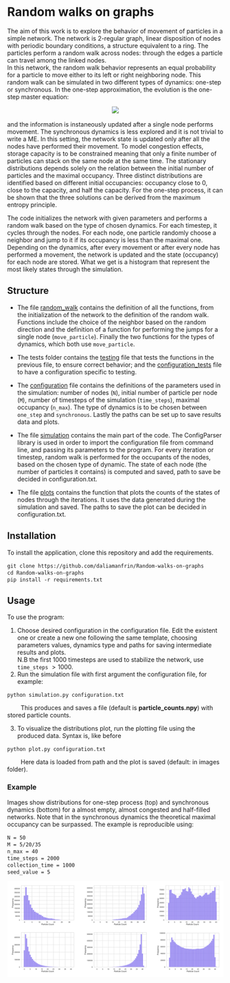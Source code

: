 # Random walks on graphs
The aim of this work is to explore the behavior of movement of particles in a simple network. The network is 2-regular graph, linear disposition of nodes with periodic boundary conditions, a structure equivalent to a ring. The particles perform a random walk across nodes: through the edges a particle can travel among the linked nodes.<br/> 
In this network, the random walk behavior represents an equal probability for a particle to move either to its left or right neighboring node. 
This random walk can be simulated in two different types of dynamics: one-step or synchronous. In the one-step approximation, the evolution is the one-step master equation: <br /> 

<p align="center">
<img src="https://latex.codecogs.com/png.image?\inline&space;\large&space;\dpi{150}\bg{white}\frac{\partial\rho}{\partial&space;t}(\vec{n},t)=\sum_{i,j}[E^-_{i}E^&plus;_{j}\pi_{ij}(n_{j})-\pi_{ji}(n_{i})]\rho(\vec{n},t)" />
</p>

and the information is instaneously updated after a single node performs movement.
The synchronous dynamics is less explored and it is not trivial to write a ME. In this setting, the network state is updated only after all the nodes have performed their movement. 
To model congestion effects, storage capacity is to be constrained meaning that only a finite number of particles can stack on the same node at the same time.
The stationary distributions depends solely on the relation between the initial number of particles and the maximal occupancy. Three distinct distributions are identified based on different initial occupancies: occupancy close to $0$, close to the capacity, and half the capacity. 
For the one-step process, it can be shown that the three solutions can be derived from the maximum entropy principle.


The code initializes the network with given parameters and performs a random walk based on the type of chosen dynamics. For each timestep, it cycles through the nodes. For each node, one particle randomly choose a neighbor and jump to it if its occupancy is less than the maximal one. Depending on the dynamics, after every movement or after every node has performed a movement, the network is updated and the state (occupancy) for each node are stored. What we get is a histogram that represent the most likely states through the simulation.
## Structure
- The file [random_walk](https://github.com/daliamanfrin/Random-walks-on-graphs/blob/main/random_walk.py) contains the definition of all the functions, from the initialization of the network to the definition of the random walk. Functions include the choice of the neighbor based on the random direction and the definition of a function for performing the jumps for a single node (`move_particle`). Finally the two functions for the types of dynamics, which both use `move_particle`.

- The tests folder contains the [testing](https://github.com/daliamanfrin/Random-walks-on-graphs/blob/main/tests/testing.py) file that tests the functions in the previous file, to ensure correct behavior; and the [configuration_tests](https://github.com/daliamanfrin/Random-walks-on-graphs/blob/main/tests/configuration_test.txt) file to have a configuration specific to testing.

- The [configuration](https://github.com/daliamanfrin/Random-walks-on-graphs/blob/main/configuration.txt) file contains the definitions of the parameters used in the simulation: number of nodes (`N`), initial number of particle per node (`M`), number of timesteps of the simulation (`time_steps`), maximal occupancy (`n_max`). The type of dynamics is to be chosen between `one_step` and `synchronous`. Lastly the paths can be set up to save results data and plots. 

- The file [simulation](https://github.com/daliamanfrin/Random-walks-on-graphs/blob/main/simulation.py) contains the main part of the code. The ConfigParser library is used in order to import the configuration file from command line, and passing its parameters to the program. For every iteration or timestep, random walk is performed for the occupants of the nodes, based on the chosen type of dynamic. The state of each node (the number of particles it contains) is computed and saved, path to save be decided in configuration.txt. 

- The file [plots](https://github.com/daliamanfrin/Random-walks-on-graphs/blob/main/plot.py) contains the function that plots the counts of the states of nodes through the iterations. It uses the data generated during the simulation and saved. The paths to save the plot can be decided in configuration.txt. 


## Installation
To install the application, clone this repository and add the requirements.
```
git clone https://github.com/daliamanfrin/Random-walks-on-graphs
cd Random-walks-on-graphs
pip install -r requirements.txt
```


## Usage
To use the program:
1. Choose desired configuration in the configuration file. Edit the existent one or create a new one following the same template, choosing parameters values, dynamics type and paths for saving intermediate results and plots.<br/> 
N.B the first 1000 timesteps are used to stabilize the network, use `time_steps` $> 1000$.
2. Run the simulation file with first argument the configuration file, for example: 
```
python simulation.py configuration.txt
```
&nbsp;&nbsp;&nbsp;&nbsp;&nbsp; &nbsp; This produces and saves a file (default is **particle_counts.npy**) with stored particle counts.
 
3. To visualize the distributions plot, run the plotting file using the produced data. Syntax is, like before 
```
python plot.py configuration.txt
```
 &nbsp;&nbsp;&nbsp;&nbsp;&nbsp; &nbsp; Here data is loaded from path and the plot is saved (default: in images folder).

### Example
Images show distributions for one-step process (top) and synchronous dynamics (bottom) for a almost empty, almost congested and half-filled networks.
Note that in the synchronous dynamics the theoretical maximal occupancy can be surpassed.
The example is reproducible using:<br/> 
```
N = 50
M = 5/20/35
n_max = 40
time_steps = 2000
collection_time = 1000
seed_value = 5
```

![config](./images/resulting_occupancy.png)
